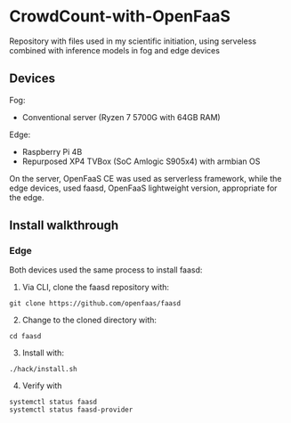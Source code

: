 # CrowdCount-with-OpenFaaS
Repository with files used in my scientific initiation, using serveless combined with inference models in fog and edge devices

## Devices

Fog:
- Conventional server (Ryzen 7 5700G with 64GB RAM)

Edge:
- Raspberry Pi 4B
-  Repurposed XP4 TVBox (SoC Amlogic S905x4) with armbian OS
  
On the server, OpenFaaS CE was used as serverless framework, while the edge devices, used faasd, OpenFaaS lightweight version, appropriate for the edge.

## Install walkthrough

### Edge
Both devices used the same process to install faasd:

1. Via CLI, clone the faasd repository with:
```
git clone https://github.com/openfaas/faasd
```
2. Change to the cloned directory with:
```
cd faasd
```
3. Install with:
```
./hack/install.sh
```
4. Verify with
```
systemctl status faasd
systemctl status faasd-provider
```
